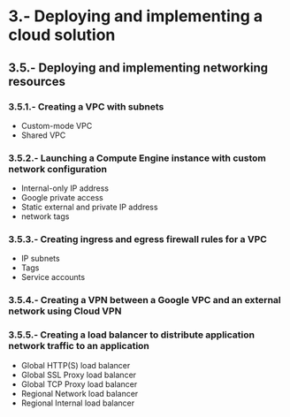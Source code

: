 

# 3.-  Deploying and implementing a cloud solution

## 3.5.- Deploying and implementing networking resources
### 3.5.1.- Creating a VPC with subnets
- Custom-mode VPC
- Shared VPC
### 3.5.2.- Launching a Compute Engine instance with custom network configuration
- Internal-only IP address
- Google private access
- Static external and private IP address
- network tags
### 3.5.3.- Creating ingress and egress firewall rules for a VPC
- IP subnets
- Tags
- Service accounts
### 3.5.4.- Creating a VPN between a Google VPC and an external network using Cloud VPN
### 3.5.5.- Creating a load balancer to distribute application network traffic to an application
- Global HTTP(S) load balancer
- Global SSL Proxy load balancer
- Global TCP Proxy load balancer
- Regional Network load balancer
- Regional Internal load balancer

